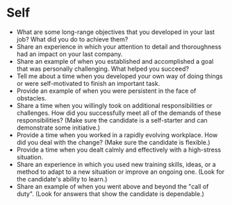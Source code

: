 # Self

  - What are some long-range objectives that you developed in your last job? What did you do to achieve them?
  - Share an experience in which your attention to detail and thoroughness had an impact on your last company.
  - Share an example of when you established and accomplished a goal that was personally challenging. What helped you succeed?
  - Tell me about a time when you developed your own way of doing things or were self-motivated to finish an important task.
  - Provide an example of when you were persistent in the face of obstacles.
  - Share a time when you willingly took on additional responsibilities or challenges. How did you successfully meet all of the demands of these responsibilities? (Make sure the candidate is a self-starter and can demonstrate some initiative.)
  - Provide a time when you worked in a rapidly evolving workplace. How did you deal with the change? (Make sure the candidate is flexible.)
  - Provide a time when you dealt calmly and effectively with a high-stress situation.
  - Share an experience in which you used new training skills, ideas, or a method to adapt to a new situation or improve an ongoing one. (Look for the candidate's ability to learn.)
  - Share an example of when you went above and beyond the "call of duty". (Look for answers that show the candidate is dependable.)